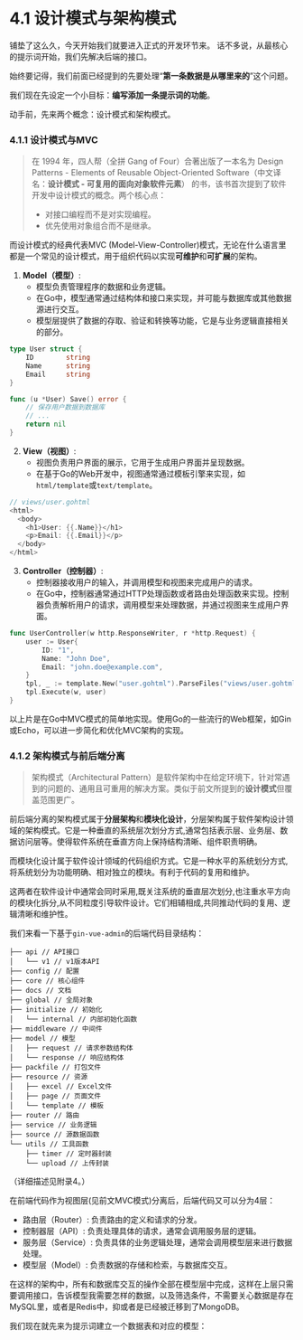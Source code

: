 # 4.1 设计模式与架构模式

铺垫了这么久，今天开始我们就要进入正式的开发环节来。 话不多说，从最核心的提示词开始，我们先解决后端的接口。

始终要记得，我们前面已经提到的先要处理“**第一条数据是从哪里来的**”这个问题。

我们现在先设定一个小目标：**编写添加一条提示词的功能**。

动手前，先来两个概念：设计模式和架构模式。

### 4.1.1 设计模式与MVC

> 在 1994 年，四人帮（全拼 Gang of Four）合著出版了一本名为 Design Patterns - Elements of Reusable Object-Oriented Software（中文译名：**设计模式 - 可复用的面向对象软件元素**） 的书，该书首次提到了软件开发中设计模式的概念。两个核心点：
>
> * 对接口编程而不是对实现编程。
> * 优先使用对象组合而不是继承。

而设计模式的经典代表MVC (Model-View-Controller)模式，无论在什么语言里都是一个常见的设计模式，用于组织代码以实现**可维护**和**可扩展**的架构。

1. **Model（模型）**:
   * 模型负责管理程序的数据和业务逻辑。
   * 在Go中，模型通常通过结构体和接口来实现，并可能与数据库或其他数据源进行交互。
   * 模型层提供了数据的存取、验证和转换等功能，它是与业务逻辑直接相关的部分。

```go
type User struct {
    ID        string
    Name      string
    Email     string
}

func (u *User) Save() error {
    // 保存用户数据到数据库
    // ...
    return nil
}
```

2. **View（视图）**:
   * 视图负责用户界面的展示，它用于生成用户界面并呈现数据。
   * 在基于Go的Web开发中，视图通常通过模板引擎来实现，如`html/template`或`text/template`。

```go
// views/user.gohtml
<html>
  <body>
    <h1>User: {{.Name}}</h1>
    <p>Email: {{.Email}}</p>
  </body>
</html>
```

3. **Controller（控制器）**:
   * 控制器接收用户的输入，并调用模型和视图来完成用户的请求。
   * 在Go中，控制器通常通过HTTP处理函数或者路由处理函数来实现。控制器负责解析用户的请求，调用模型来处理数据，并通过视图来生成用户界面。

```go
func UserController(w http.ResponseWriter, r *http.Request) {
    user := User{
        ID: "1",
        Name: "John Doe",
        Email: "john.doe@example.com",
    }
    tpl, _ := template.New("user.gohtml").ParseFiles("views/user.gohtml")
    tpl.Execute(w, user)
}
```

以上片是在Go中MVC模式的简单地实现。使用Go的一些流行的Web框架，如Gin或Echo，可以进一步简化和优化MVC架构的实现。

### 4.1.2 架构模式与前后端分离

> 架构模式（Architectural Pattern）是软件架构中在给定环境下，针对常遇到的问题的、通用且可重用的解决方案。类似于前文所提到的**设计模式**但覆盖范围更广。

前后端分离的架构模式属于**分层架构**和**模块化设计**，分层架构属于软件架构设计领域的架构模式。它是一种垂直的系统层次划分方式,通常包括表示层、业务层、数据访问层等。使得软件系统在垂直方向上保持结构清晰、组件职责明确。

而模块化设计属于软件设计领域的代码组织方式。它是一种水平的系统划分方式,将系统划分为功能明确、相对独立的模块。有利于代码的复用和维护。

这两者在软件设计中通常会同时采用,既关注系统的垂直层次划分,也注重水平方向的模块化拆分,从不同粒度引导软件设计。它们相辅相成,共同推动代码的复用、逻辑清晰和维护性。

我们来看一下基于`gin-vue-admin`的后端代码目录结构：

```
├── api // API接口
│   └── v1 // v1版本API
├── config // 配置
├── core // 核心组件
├── docs // 文档
├── global // 全局对象
├── initialize // 初始化
│   └── internal // 内部初始化函数
├── middleware // 中间件
├── model // 模型
│   ├── request // 请求参数结构体
│   └── response // 响应结构体 
├── packfile // 打包文件
├── resource // 资源
│   ├── excel // Excel文件
│   ├── page // 页面文件
│   └── template // 模板
├── router // 路由
├── service // 业务逻辑
├── source // 源数据函数
└── utils // 工具函数
    ├── timer // 定时器封装
    └── upload // 上传封装
```

（详细描述见附录4。）

在前端代码作为视图层(见前文MVC模式)分离后，后端代码又可以分为4层：

* 路由层（Router）: 负责路由的定义和请求的分发。
* 控制器层（API）: 负责处理具体的请求，通常会调用服务层的逻辑。
* 服务层（Service）: 负责具体的业务逻辑处理，通常会调用模型层来进行数据处理。
* 模型层（Model）: 负责数据的存储和检索，与数据库交互。

在这样的架构中，所有和数据库交互的操作全部在模型层中完成，这样在上层只需要调用接口，告诉模型我需要怎样的数据，以及筛选条件，不需要关心数据是存在MySQL里，或者是Redis中，抑或者是已经被迁移到了MongoDB。

我们现在就先来为提示词建立一个数据表和对应的模型：

